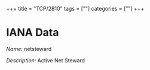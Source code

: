 +++
title = "TCP/2810"
tags = [""]
categories = [""]
+++

# IANA Data

_Name:_ netsteward

_Description:_ Active Net Steward

